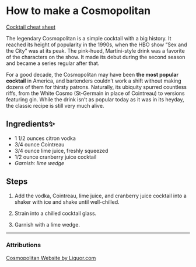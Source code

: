 # How to make a Cosmopolitan

[Cocktail cheat sheet](https://www.liquor.com/recipes/cosmopolitan/)

The legendary Cosmopolitan is a simple cocktail with a big history. It reached its height of popularity in the 1990s, when the HBO show “Sex and the City” was at its peak. The pink-hued, Martini-style drink was a favorite of the characters on the show. It made its debut during the second season and became a series regular after that.

For a good decade, the Cosmopolitan may have been **the most popular cocktail** in America, and bartenders couldn’t work a shift without making dozens of them for thirsty patrons. Naturally, its ubiquity spurred countless riffs, from the White Cosmo (St-Germain in place of Cointreau) to versions featuring gin. While the drink isn’t as popular today as it was in its heyday, the classic recipe is still very much alive.

## Ingredients✨

- 1 1/2 ounces citron vodka
- 3/4 ounce Cointreau
- 3/4 ounce lime juice, freshly squeezed
- 1/2 ounce cranberry juice cocktail
- _Garnish: lime wedge_

## Steps 

1. Add the vodka, Cointreau, lime juice, and cranberry juice cocktail into a shaker with ice and shake until well-chilled.

2. Strain into a chilled cocktail glass.

3. Garnish with a lime wedge. 

---

### Attributions
[Cosmopolitan Website by Liquor.com](https://www.liquor.com/recipes/cosmopolitan/)
